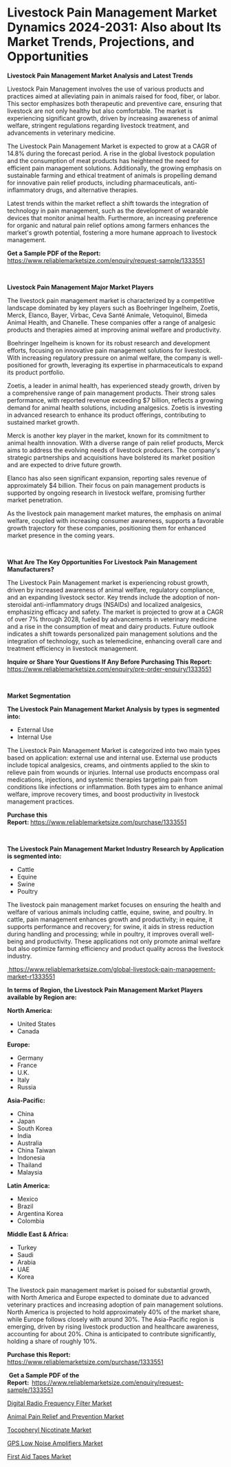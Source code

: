 <p><h1>Livestock Pain Management Market Dynamics 2024-2031: Also about Its Market Trends, Projections, and Opportunities</h1></p><p><strong>Livestock Pain Management Market Analysis and Latest Trends</strong></p>
<p><p>Livestock Pain Management involves the use of various products and practices aimed at alleviating pain in animals raised for food, fiber, or labor. This sector emphasizes both therapeutic and preventive care, ensuring that livestock are not only healthy but also comfortable. The market is experiencing significant growth, driven by increasing awareness of animal welfare, stringent regulations regarding livestock treatment, and advancements in veterinary medicine.</p><p>The Livestock Pain Management Market is expected to grow at a CAGR of 14.8% during the forecast period. A rise in the global livestock population and the consumption of meat products has heightened the need for efficient pain management solutions. Additionally, the growing emphasis on sustainable farming and ethical treatment of animals is propelling demand for innovative pain relief products, including pharmaceuticals, anti-inflammatory drugs, and alternative therapies.</p><p>Latest trends within the market reflect a shift towards the integration of technology in pain management, such as the development of wearable devices that monitor animal health. Furthermore, an increasing preference for organic and natural pain relief options among farmers enhances the market's growth potential, fostering a more humane approach to livestock management.</p></p>
<p><strong>Get a Sample PDF of the Report:&nbsp;</strong> <a href="https://www.reliablemarketsize.com/enquiry/request-sample/1333551?utm_campaign=1326&utm_medium=2&utm_source=Github&utm_content=ia&utm_term=01102024&utm_id=livestock-pain-management">https://www.reliablemarketsize.com/enquiry/request-sample/1333551</a></p>
<p>&nbsp;</p>
<p><strong>Livestock Pain Management Major Market Players</strong></p>
<p><p>The livestock pain management market is characterized by a competitive landscape dominated by key players such as Boehringer Ingelheim, Zoetis, Merck, Elanco, Bayer, Virbac, Ceva Santé Animale, Vetoquinol, Bimeda Animal Health, and Chanelle. These companies offer a range of analgesic products and therapies aimed at improving animal welfare and productivity.</p><p>Boehringer Ingelheim is known for its robust research and development efforts, focusing on innovative pain management solutions for livestock. With increasing regulatory pressure on animal welfare, the company is well-positioned for growth, leveraging its expertise in pharmaceuticals to expand its product portfolio.</p><p>Zoetis, a leader in animal health, has experienced steady growth, driven by a comprehensive range of pain management products. Their strong sales performance, with reported revenue exceeding $7 billion, reflects a growing demand for animal health solutions, including analgesics. Zoetis is investing in advanced research to enhance its product offerings, contributing to sustained market growth.</p><p>Merck is another key player in the market, known for its commitment to animal health innovation. With a diverse range of pain relief products, Merck aims to address the evolving needs of livestock producers. The company's strategic partnerships and acquisitions have bolstered its market position and are expected to drive future growth.</p><p>Elanco has also seen significant expansion, reporting sales revenue of approximately $4 billion. Their focus on pain management products is supported by ongoing research in livestock welfare, promising further market penetration.</p><p>As the livestock pain management market matures, the emphasis on animal welfare, coupled with increasing consumer awareness, supports a favorable growth trajectory for these companies, positioning them for enhanced market presence in the coming years.</p></p>
<p>&nbsp;</p>
<p><strong>What Are The Key Opportunities For Livestock Pain Management Manufacturers?</strong></p>
<p><p>The Livestock Pain Management market is experiencing robust growth, driven by increased awareness of animal welfare, regulatory compliance, and an expanding livestock sector. Key trends include the adoption of non-steroidal anti-inflammatory drugs (NSAIDs) and localized analgesics, emphasizing efficacy and safety. The market is projected to grow at a CAGR of over 7% through 2028, fueled by advancements in veterinary medicine and a rise in the consumption of meat and dairy products. Future outlook indicates a shift towards personalized pain management solutions and the integration of technology, such as telemedicine, enhancing overall care and treatment efficiency in livestock management.</p></p>
<p><strong>Inquire or Share Your Questions If Any Before Purchasing This Report:</strong> <a href="https://www.reliablemarketsize.com/enquiry/pre-order-enquiry/1333551?utm_campaign=1326&utm_medium=2&utm_source=Github&utm_content=ia&utm_term=01102024&utm_id=livestock-pain-management">https://www.reliablemarketsize.com/enquiry/pre-order-enquiry/1333551</a></p>
<p>&nbsp;</p>
<p><strong>Market Segmentation</strong></p>
<p><strong>The Livestock Pain Management Market Analysis by types is segmented into:</strong></p>
<p><ul><li>External Use</li><li>Internal Use</li></ul></p>
<p><p>The Livestock Pain Management Market is categorized into two main types based on application: external use and internal use. External use products include topical analgesics, creams, and ointments applied to the skin to relieve pain from wounds or injuries. Internal use products encompass oral medications, injections, and systemic therapies targeting pain from conditions like infections or inflammation. Both types aim to enhance animal welfare, improve recovery times, and boost productivity in livestock management practices.</p></p>
<p><strong>Purchase this Report:&nbsp;</strong><a href="https://www.reliablemarketsize.com/purchase/1333551?utm_campaign=1326&utm_medium=2&utm_source=Github&utm_content=ia&utm_term=01102024&utm_id=livestock-pain-management">https://www.reliablemarketsize.com/purchase/1333551</a></p>
<p>&nbsp;</p>
<p><strong>The Livestock Pain Management Market Industry Research by Application is segmented into:</strong></p>
<p><ul><li>Cattle</li><li>Equine</li><li>Swine</li><li>Poultry</li></ul></p>
<p><p>The livestock pain management market focuses on ensuring the health and welfare of various animals including cattle, equine, swine, and poultry. In cattle, pain management enhances growth and productivity; in equine, it supports performance and recovery; for swine, it aids in stress reduction during handling and processing; while in poultry, it improves overall well-being and productivity. These applications not only promote animal welfare but also optimize farming efficiency and product quality across the livestock industry.</p></p>
<p><a href="https://www.reliablemarketsize.com/global-livestock-pain-management-market-r1333551?utm_campaign=1326&utm_medium=2&utm_source=Github&utm_content=ia&utm_term=01102024&utm_id=livestock-pain-management">&nbsp;https://www.reliablemarketsize.com/global-livestock-pain-management-market-r1333551</a></p>
<p><strong>In terms of Region, the Livestock Pain Management Market Players available by Region are:</strong></p>
<p>
    <p> <strong> North America: </strong>
        <ul>
            <li>United States</li>
            <li>Canada</li>
        </ul>
        </p> 
    <p> <strong> Europe: </strong>
        <ul>
            <li>Germany</li>
            <li>France</li>
            <li>U.K.</li>
            <li>Italy</li>
            <li>Russia</li>
        </ul>
        </p> 
    <p> <strong> Asia-Pacific: </strong>
        <ul>
            <li>China</li>
            <li>Japan</li>
            <li>South Korea</li>
            <li>India</li>
            <li>Australia</li>
            <li>China Taiwan</li>
            <li>Indonesia</li>
            <li>Thailand</li>
            <li>Malaysia</li>
        </ul>
        </p> 
    <p> <strong> Latin America: </strong>
        <ul>
            <li>Mexico</li>
            <li>Brazil</li>
            <li>Argentina Korea</li>
            <li>Colombia</li>
        </ul>
        </p> 
    <p> <strong> Middle East & Africa: </strong>
        <ul>
            <li>Turkey</li>
            <li>Saudi</li>
            <li>Arabia</li>
            <li>UAE</li>
            <li>Korea</li>
        </ul>
    </p>
    </p>
<p><p>The livestock pain management market is poised for substantial growth, with North America and Europe expected to dominate due to advanced veterinary practices and increasing adoption of pain management solutions. North America is projected to hold approximately 40% of the market share, while Europe follows closely with around 30%. The Asia-Pacific region is emerging, driven by rising livestock production and healthcare awareness, accounting for about 20%. China is anticipated to contribute significantly, holding a share of roughly 10%.</p></p>
<p><strong>Purchase this Report: </strong><a href="https://www.reliablemarketsize.com/purchase/1333551?utm_campaign=1326&utm_medium=2&utm_source=Github&utm_content=ia&utm_term=01102024&utm_id=livestock-pain-management">https://www.reliablemarketsize.com/purchase/1333551</a></p>
<p>&nbsp;<strong>Get a Sample PDF of the Report:&nbsp;&nbsp;</strong><a href="https://www.reliablemarketsize.com/enquiry/request-sample/1333551?utm_campaign=1326&utm_medium=2&utm_source=Github&utm_content=ia&utm_term=01102024&utm_id=livestock-pain-management">https://www.reliablemarketsize.com/enquiry/request-sample/1333551</a></p>
<p><strong></strong></p>
<p><p><a href="https://issuu.com/reportprime-2/docs/digital-radio-frequency-filter-mark_da92a5fff022b6?utm_campaign=1326&utm_medium=2&utm_source=Github&utm_content=ia&utm_term=01102024&utm_id=livestock-pain-management">Digital Radio Frequency Filter Market</a></p><p><a href="https://github.com/ashepherd82/Market-Research-Report-List-6/blob/main/animal-pain-relief-and-prevention-market.md?utm_campaign=1326&utm_medium=2&utm_source=Github&utm_content=ia&utm_term=01102024&utm_id=livestock-pain-management">Animal Pain Relief and Prevention Market</a></p><p><a href="https://www.linkedin.com/pulse/tocopheryl-nicotinate-market-indicators-size-regional-breakdown-fe9gc?utm_campaign=1326&utm_medium=2&utm_source=Github&utm_content=ia&utm_term=01102024&utm_id=livestock-pain-management">Tocopheryl Nicotinate Market</a></p><p><a href="https://issuu.com/reportprime-2/docs/gps-low-noise-amplifiers-market-siz_01fa06acd1c315?utm_campaign=1326&utm_medium=2&utm_source=Github&utm_content=ia&utm_term=01102024&utm_id=livestock-pain-management">GPS Low Noise Amplifiers Market</a></p><p><a href="https://www.linkedin.com/pulse/deep-dive-first-aid-tapes-market-itstrends-segmentation-competitive-qcm1c?utm_campaign=1326&utm_medium=2&utm_source=Github&utm_content=ia&utm_term=01102024&utm_id=livestock-pain-management">First Aid Tapes Market</a></p></p>